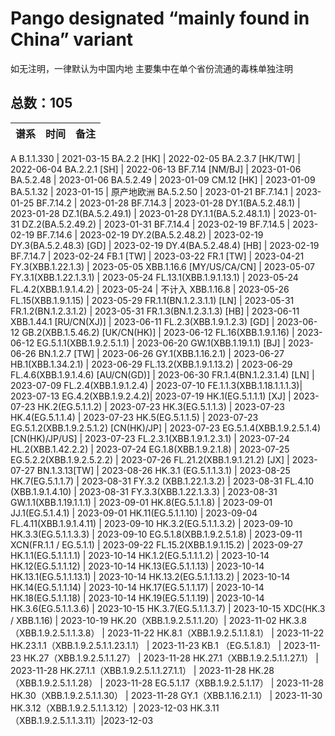# Pango designated “mainly found in China” variant

如无注明，一律默认为中国内地
主要集中在单个省份流通的毒株单独注明

<html>
<body>
<!--StartFragment-->

## 总数：105

谱系|时间|备注
-- | -- | --
A
B.1.1.330 | 2021-03-15
BA.2.2 [HK] | 2022-02-05
BA.2.3.7 [HK/TW] | 2022-06-04
BA.2.2.1 [SH] | 2022-06-13
BF.7.14 [NM/BJ] | 2023-01-06
BA.5.2.48 | 2023-01-06
BA.5.2.49 | 2023-01-09
CM.12 [HK] | 2023-01-09
BA.5.1.32 | 2023-01-15 | 原产地欧洲
BA.5.2.50 | 2023-01-21
BF.7.14.1 | 2023-01-25
BF.7.14.2 | 2023-01-28
BF.7.14.3 | 2023-01-28
DY.1(BA.5.2.48.1) | 2023-01-28
DZ.1(BA.5.2.49.1) | 2023-01-28
DY.1.1(BA.5.2.48.1.1) | 2023-01-31
DZ.2(BA.5.2.49.2) | 2023-01-31
BF.7.14.4 | 2023-02-19
BF.7.14.5 | 2023-02-19
BF.7.14.6 | 2023-02-19
DY.2(BA.5.2.48.2) | 2023-02-19
DY.3(BA.5.2.48.3) [GD] | 2023-02-19
DY.4(BA.5.2.48.4) [HB] | 2023-02-19
BF.7.14.7 | 2023-02-24
FB.1 [TW] | 2023-03-22
FR.1 [TW] | 2023-04-21
FY.3(XBB.1.22.1.3) | 2023-05-05
XBB.1.16.6 [MY/US/CA/CN] | 2023-05-07
FY.3.1(XBB.1.22.1.3.1) | 2023-05-24
FL.13.1(XBB.1.9.1.13.1) | 2023-05-24
FL.4.2(XBB.1.9.1.4.2) | 2023-05-24 | 不计入
XBB.1.16.8 | 2023-05-26
FL.15(XBB.1.9.1.15) | 2023-05-29
FR.1.1(BN.1.2.3.1.1) [LN] | 2023-05-31
FR.1.2(BN.1.2.3.1.2) | 2023-05-31
FR.1.3(BN.1.2.3.1.3) [HB] | 2023-06-11
XBB.1.44.1 [RU/CN(XJ)] | 2023-06-11
FL.2.3(XBB.1.9.1.2.3) [GD] | 2023-06-12
GB.2(XBB.1.5.46.2) [UK/CN(HK)] | 2023-06-12
FL.16(XBB.1.9.1.16) | 2023-06-12
EG.5.1.1(XBB.1.9.2.5.1.1) | 2023-06-20
GW.1(XBB.1.19.1.1) [BJ] | 2023-06-26
BN.1.2.7 [TW] | 2023-06-26
GY.1(XBB.1.16.2.1) | 2023-06-27
HB.1(XBB.1.34.2.1) | 2023-06-29
FL.13.2(XBB.1.9.1.13.2) | 2023-06-29
FL.4.6(XBB.1.9.1.4.6) [AU/CN(GD)] | 2023-06-30
FR.1.4(BN.1.2.3.1.4) [LN] | 2023-07-09
FL.2.4(XBB.1.9.1.2.4) | 2023-07-10
FE.1.1.3(XBB.1.18.1.1.1.3)| 2023-07-13
EG.4.2(XBB.1.9.2.4.2)| 2023-07-19
HK.1(EG.5.1.1.1) [XJ] | 2023-07-23
HK.2(EG.5.1.1.2) | 2023-07-23
HK.3(EG.5.1.1.3) | 2023-07-23
HK.4(EG.5.1.1.4) | 2023-07-23
HK.5(EG.5.1.1.5) | 2023-07-23
EG.5.1.2(XBB.1.9.2.5.1.2) [CN(HK)/JP] | 2023-07-23
EG.5.1.4(XBB.1.9.2.5.1.4) [CN(HK)/JP/US] | 2023-07-23
FL.2.3.1(XBB.1.9.1.2.3.1) | 2023-07-24
HL.2(XBB.1.42.2.2) | 2023-07-24
EG.1.8(XBB.1.9.2.1.8) | 2023-07-25
EG.5.2.2(XBB.1.9.2.5.2.2) | 2023-07-26
FL.21.2(XBB.1.9.1.21.2) [JX] | 2023-07-27
BN.1.3.13[TW] | 2023-08-26
HK.3.1 (EG.5.1.1.3.1) | 2023-08-25
HK.7(EG.5.1.1.7) | 2023-08-31
FY.3.2 (XBB.1.22.1.3.2) | 2023-08-31
FL.4.10 (XBB.1.9.1.4.10) | 2023-08-31
FY.3.3(XBB.1.22.1.3.3) | 2023-08-31
GW.1.1(XBB.1.19.1.1.1) | 2023-09-01
HK.8(EG.5.1.1.8) | 2023-09-01
JJ.1(EG.5.1.4.1) | 2023-09-01
HK.11(EG.5.1.1.10) | 2023-09-04
FL.4.11(XBB.1.9.1.4.11) | 2023-09-10
HK.3.2(EG.5.1.1.3.2) | 2023-09-10
HK.3.3(EG.5.1.1.3.3) | 2023-09-10
EG.5.1.8(XBB.1.9.2.5.1.8) | 2023-09-11
XCN(FR.1.1 / EG.5.1.1) | 2023-09-22
FL.15.2(XBB.1.9.1.15.2) | 2023-09-27
HK.1.1(EG.5.1.1.1.1) | 2023-10-14
HK.1.2(EG.5.1.1.1.2) | 2023-10-14
HK.12(EG.5.1.1.12) | 2023-10-14
HK.13(EG.5.1.1.13) | 2023-10-14
HK.13.1(EG.5.1.1.13.1) | 2023-10-14
HK.13.2(EG.5.1.1.13.2) | 2023-10-14
HK.14(EG.5.1.1.14) | 2023-10-14
HK.17(EG.5.1.1.17) | 2023-10-14
HK.18(EG.5.1.1.18) | 2023-10-14
HK.19(EG.5.1.1.19) | 2023-10-14
HK.3.6(EG.5.1.1.3.6) | 2023-10-15
HK.3.7(EG.5.1.1.3.7) | 2023-10-15
XDC(HK.3 / XBB.1.16) | 2023-10-19
HK.20（XBB.1.9.2.5.1.1.20）| 2023-11-02
HK.3.8（XBB.1.9.2.5.1.1.3.8） | 2023-11-22
HK.8.1（XBB.1.9.2.5.1.1.8.1） | 2023-11-22
HK.23.1.1（XBB.1.9.2.5.1.1.23.1.1） | 2023-11-23
KB.1 （EG.5.1.8.1） | 2023-11-23
HK.27（XBB.1.9.2.5.1.1.27） | 2023-11-28
HK.27.1（XBB.1.9.2.5.1.1.27.1） | 2023-11-28
HK.27.1.1（XBB.1.9.2.5.1.1.27.1.1） | 2023-11-28
HK.28（XBB.1.9.2.5.1.1.28） | 2023-11-28
EG.5.1.17（XBB.1.9.2.5.1.17） | 2023-11-28
HK.30（XBB.1.9.2.5.1.1.30） | 2023-11-28
GY.1（XBB.1.16.2.1.1） | 2023-11-30
HK.3.12（XBB.1.9.2.5.1.1.3.12）| 2023-12-03
HK.3.11（XBB.1.9.2.5.1.1.3.11）|2023-12-03

<!--EndFragment--> 
</body>
</html>
